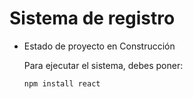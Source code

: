 <h1>Sistema de registro</h1>

- Estado de proyecto en Construcción

  Para ejecutar el sistema, debes poner:

  ```npm install react```

